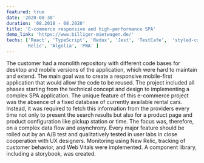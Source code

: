 ```yaml
---
featured: true
date: '2020-08-30'
duration: '08.2018 - 08.2020'
title: 'E-commerce responsive and high-performance SPA'
demo_link: 'https://www.billiger-mietwagen.de/'
techs: ['React', 'TypeScript', 'Redux', 'Jest', 'TestCafe',  'styled-components', 'Optimizely', 'New
        Relic', 'Algolia', 'PWA' ]
---
```


The customer had a monolith repository with different code bases for desktop and mobile versions of the application, which were hard to maintain and extend. The main goal was to create a responsive mobile-first application that would allow the code to be reused. The project included all phases starting from the technical concept and design to implementing a complex SPA application. The unique feature of this e-commerce project was the absence of a fixed database of currently available rental cars. Instead, it was required to fetch this information from the providers every time not only to present the search results but also for a product page and product configuration like pickup station or time. The focus was, therefore, on a complex data flow and asynchrony. Every major feature should be rolled out by an A/B test and qualitatively tested in user labs in close cooperation with UX designers. Monitoring using New Relic, tracking of customer behavior, and Web Vitals were implemented. A component library, including a storybook, was created.